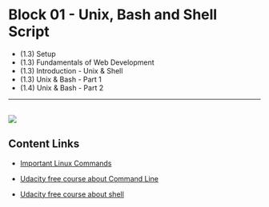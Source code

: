 # Block 01 - Unix, Bash and Shell Script

- (1.3) Setup
- (1.3) Fundamentals of Web Development
- (1.3) Introduction - Unix & Shell
- (1.3) Unix & Bash - Part 1
- (1.4) Unix & Bash - Part 2
 
 <hr>
 <br>


<img src="https://i.pinimg.com/originals/38/39/21/383921b2a01fc37ba816034a5aa9094b.jpg">


<br>

## Content Links

- <a href="https://www.howtogeek.com/412055/37-important-linux-commands-you-should-know/">Important Linux Commands</a>

- <a href="https://www.udacity.com/course/linux-command-line-basics--ud595" target="_blank" rel="noopener noreferrer">Udacity free course about Command Line</a>

- <a href="https://www.udacity.com/course/shell-workshop--ud206" target="_blank" rel="noopener noreferrer">Udacity free course about shell</a>
